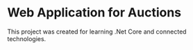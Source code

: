 # Web Application for Auctions

This project was created for learning .Net Core and connected technologies.
